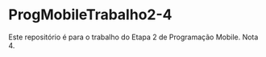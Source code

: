 # ProgMobileTrabalho2-4
Este repositório é para o trabalho do Etapa 2 de Programação Mobile. Nota 4.
